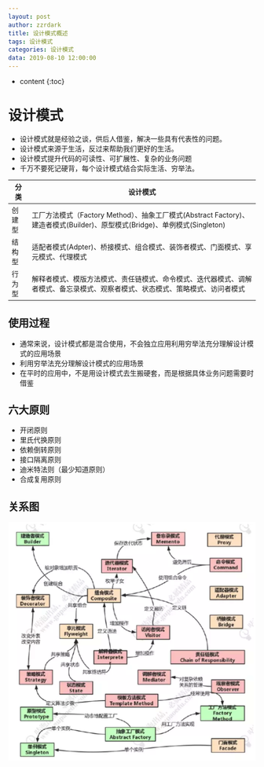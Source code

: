 ```yaml
---
layout: post
author: zzrdark
title: 设计模式概述
tags: 设计模式
categories: 设计模式 
data: 2019-08-10 12:00:00
---
```


* content
{:toc}


# 设计模式

- 设计模式就是经验之谈，供后人借鉴，解决一些具有代表性的问题。
- 设计模式来源于生活，反过来帮助我们更好的生活。
- 设计模式提升代码的可读性、可扩展性、复杂的业务问题
- 千万不要死记硬背，每个设计模式结合实际生活、穷举法。



| 分类   | 设计模式                                                     |
| ------ | ------------------------------------------------------------ |
| 创建型 | 工厂方法模式（Factory Method）、抽象工厂模式(Abstract Factory)、建造者模式(Builder)、原型模式(Bridge)、单例模式(Singleton) |
| 结构型 | 适配者模式(Adpter)、桥接模式、组合模式、装饰者模式、门面模式、享元模式、代理模式 |
| 行为型 | 解释者模式、模版方法模式、责任链模式、命令模式、迭代器模式、调解者模式、备忘录模式、观察者模式、状态模式、策略模式、访问者模式 |

## 使用过程

- 通常来说，设计模式都是混合使用，不会独立应用利用穷举法充分理解设计模式的应用场景
- 利用穷举法充分理解设计模式的应用场景
- 在平时的应用中，不是用设计模式去生搬硬套，而是根据具体业务问题需要时借鉴



## 六大原则

- 开闭原则
- 里氏代换原则
- 依赖倒转原则
- 接口隔离原则
- 迪米特法则（最少知道原则）
- 合成复用原则

## 关系图

![](https://raw.githubusercontent.com/zzrdark/noteimg/master/img/20190810120457.png)